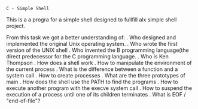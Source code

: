 	C - Simple Shell
This is a a progra for a simple shell designed to fullfill alx simple shell
project.

From this task we got a better understanding of:
	. Who designed and implemented the original Unix operating system.
	. Who wrote the first version of the UNIX shell
	. Who invented the B programming language(the direct predecessor for the C programming
	language.
	. Who is Ken Thompson
	. How does a shell work
	. How to manipulate the environment of the current process
	. What is the difference between a function and a system call
	. How to create processes
	. What are the three prototypes of main
	. How does the shell use the PATH to find the programs
	. How to execute another program with the execve system call
	. How to suspend the execution of a process until one of its children terminates
	. What is EOF / "end-of-file"?


